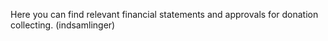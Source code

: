 Here you can find relevant financial statements and approvals for donation collecting. (indsamlinger)
